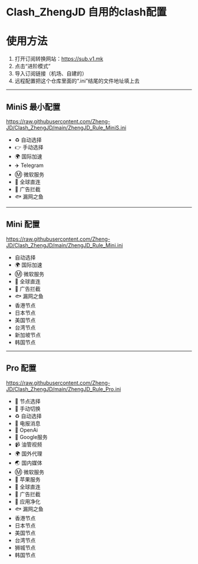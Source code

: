 # Clash_ZhengJD 自用的clash配置

# 使用方法
1. 打开订阅转换网站：https://sub.v1.mk
2. 点击“进阶模式”
3. 导入订阅链接（机场、自建的）
4. 远程配置把这个仓库里面的“.ini”结尾的文件地址填上去
---

## MiniS 最小配置
https://raw.githubusercontent.com/Zheng-JD/Clash_ZhengJD/main/ZhengJD_Rule_MiniS.ini
- ♻️ 自动选择
- 👉 手动选择
- 🌍 国际加速
- ✈️ Telegram
- Ⓜ️ 微软服务
- 🚀 全球直连
- 🛑 广告拦截
- 🐟 漏网之鱼
---

## Mini 配置
https://raw.githubusercontent.com/Zheng-JD/Clash_ZhengJD/main/ZhengJD_Rule_Mini.ini
- 自动选择
- 🌍 国际加速
- Ⓜ️ 微软服务
- 🚀 全球直连
- 🛑 广告拦截
- 🐟 漏网之鱼
- 香港节点
- 日本节点
- 美国节点
- 台湾节点
- 新加坡节点
- 韩国节点
---

## Pro 配置
https://raw.githubusercontent.com/Zheng-JD/Clash_ZhengJD/main/ZhengJD_Rule_Pro.ini  
- 🚀 节点选择
- 🚀 手动切换
- ♻️ 自动选择
- 📲 电报消息
- 🤖 OpenAi
- 📢 Google服务
- 📹 油管视频
- 🌍 国外代理
- 🌏 国内媒体
- Ⓜ️ 微软服务
- 🍎 苹果服务
- 🎯 全球直连
- 🛑 广告拦截
- 🍃 应用净化
- 🐟 漏网之鱼
- 香港节点
- 日本节点
- 美国节点
- 台湾节点
- 狮城节点
- 韩国节点

